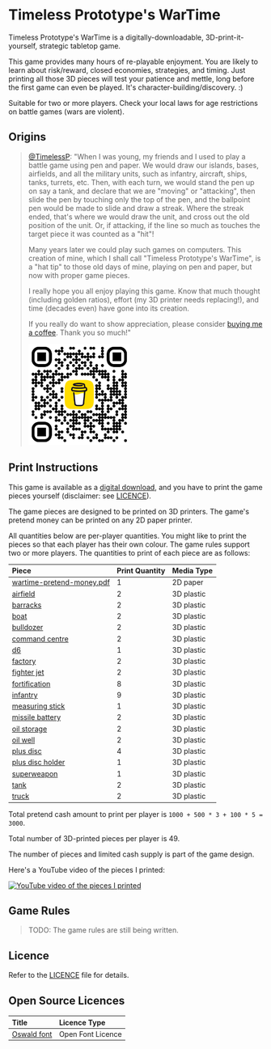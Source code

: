 # Timeless Prototype's WarTime

Timeless Prototype's WarTime is a digitally-downloadable, 3D-print-it-yourself, strategic tabletop game.

This game provides many hours of re-playable enjoyment. You are likely to learn about risk/reward, closed economies, strategies, and timing. Just printing all those 3D pieces will test your patience and mettle, long before the first game can even be played. It's character-building/discovery. :)

Suitable for two or more players. Check your local laws for age restrictions on battle games (wars are violent).

## Origins

> [@TimelessP](https://github.com/TimelessP): "When I was young, my friends and I used to play a battle game using pen and paper. We would draw our islands, bases, airfields, and all the military units, such as infantry, aircraft, ships, tanks, turrets, etc. Then, with each turn, we would stand the pen up on say a tank, and declare that we are "moving" or "attacking", then slide the pen by touching only the top of the pen, and the ballpoint pen would be made to slide and draw a streak. Where the streak ended, that's where we would draw the unit, and cross out the old position of the unit. Or, if attacking, if the line so much as touches the target piece it was counted as a "hit"!
> 
> Many years later we could play such games on computers. This creation of mine, which I shall call "Timeless Prototype's WarTime", is a "hat tip" to those old days of mine, playing on pen and paper, but now with proper game pieces.
> 
> I really hope you all enjoy playing this game. Know that much thought (including golden ratios), effort (my 3D printer needs replacing!), and time (decades even) have gone into its creation.
> 
> If you really do want to show appreciation, please consider [buying me a coffee](https://www.buymeacoffee.com/timelessp). Thank you so much!"
> 
> <img src="media/images/bmc_qr.png" width="200" height="200" alt="Buy Me A Coffee QR Code" />

## Print Instructions

This game is available as a [digital download](https://github.com/TimelessP/wartime), and you have to print the game pieces yourself (disclaimer: see [LICENCE](LICENSE.txt)).

The game pieces are designed to be printed on 3D printers. The game's pretend money can be printed on any 2D paper
printer.

All quantities below are per-player quantities. You might like to print the pieces so that each player has their own
colour. The game rules support two or more players. The quantities to print of each piece are as follows:

| Piece                                                              | Print Quantity | Media Type |
|:-------------------------------------------------------------------|----------------|------------|
| [wartime-pretend-money.pdf](media/paper/wartime-pretend-money.pdf) | 1              | 2D paper   |
| [airfield](media/3d-prints/3dpiece-airfield.stl)                   | 2              | 3D plastic |
| [barracks](media/3d-prints/3dpiece-barracks.stl)                   | 2              | 3D plastic |
| [boat](media/3d-prints/3dpiece-boat.stl)                           | 2              | 3D plastic |
| [bulldozer](media/3d-prints/3dpiece-bulldozer.stl)                 | 2              | 3D plastic |
| [command centre](media/3d-prints/3dpiece-command-centre.stl)       | 2              | 3D plastic |
| [d6](media/3d-prints/3dpiece-d6.stl)                               | 1              | 3D plastic |
| [factory](media/3d-prints/3dpiece-factory.stl)                     | 2              | 3D plastic |
| [fighter jet](media/3d-prints/3dpiece-fighter-jet.stl)             | 2              | 3D plastic |
| [fortification](media/3d-prints/3dpiece-fortification.stl)         | 8              | 3D plastic |
| [infantry](media/3d-prints/3dpiece-infantry.stl)                   | 9              | 3D plastic |
| [measuring stick](media/3d-prints/3dpiece-measuring-stick.stl)     | 1              | 3D plastic |
| [missile battery](media/3d-prints/3dpiece-missile-battery.stl)     | 2              | 3D plastic |
| [oil storage](media/3d-prints/3dpiece-oil-storage.stl)             | 2              | 3D plastic |
| [oil well](media/3d-prints/3dpiece-oil-well.stl)                   | 2              | 3D plastic |
| [plus disc](media/3d-prints/3dpiece-plus-disc.stl)                 | 4              | 3D plastic |
| [plus disc holder](media/3d-prints/3dpiece-plus-disc-holder.stl)   | 1              | 3D plastic |
| [superweapon](media/3d-prints/3dpiece-superweapon.stl)             | 1              | 3D plastic |
| [tank](media/3d-prints/3dpiece-tank.stl)                           | 2              | 3D plastic |
| [truck](media/3d-prints/3dpiece-truck.stl)                         | 2              | 3D plastic |

Total pretend cash amount to print per player is `1000 + 500 * 3 + 100 * 5 = 3000`.

Total number of 3D-printed pieces per player is 49.

The number of pieces and limited cash supply is part of the game design.

Here's a YouTube video of the pieces I printed:

[![YouTube video of the pieces I printed](https://img.youtube.com/vi/7DOfBi7nyT8/0.jpg)](https://youtu.be/7DOfBi7nyT8)

## Game Rules

> TODO: The game rules are still being written. 

## Licence

Refer to the [LICENCE](LICENSE.txt) file for details.

## Open Source Licences

| Title                                                                                                                        | Licence Type      |
|:-----------------------------------------------------------------------------------------------------------------------------|:------------------|
| [Oswald font](https://fonts.google.com/specimen/Oswald?preview.text=1234567890&preview.text_type=custom&category=Sans+Serif) | Open Font Licence |
